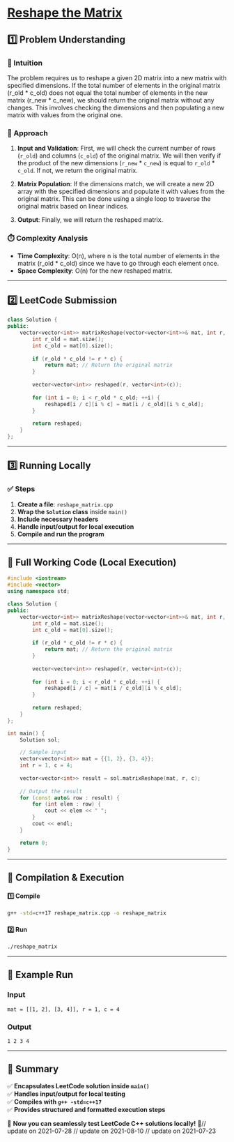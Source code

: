 # **[Reshape the Matrix](https://leetcode.com/problems/reshape-the-matrix/description/)**  

## **1️⃣ Problem Understanding**  
### **📌 Intuition**  
The problem requires us to reshape a given 2D matrix into a new matrix with specified dimensions. If the total number of elements in the original matrix (r_old * c_old) does not equal the total number of elements in the new matrix (r_new * c_new), we should return the original matrix without any changes. This involves checking the dimensions and then populating a new matrix with values from the original one.

### **🚀 Approach**  
1. **Input and Validation**: First, we will check the current number of rows (`r_old`) and columns (`c_old`) of the original matrix. We will then verify if the product of the new dimensions (`r_new` * `c_new`) is equal to `r_old` * `c_old`. If not, we return the original matrix.
  
2. **Matrix Population**: If the dimensions match, we will create a new 2D array with the specified dimensions and populate it with values from the original matrix. This can be done using a single loop to traverse the original matrix based on linear indices.

3. **Output**: Finally, we will return the reshaped matrix.

### **⏱️ Complexity Analysis**  
- **Time Complexity**: O(n), where n is the total number of elements in the matrix (r_old * c_old) since we have to go through each element once.
- **Space Complexity**: O(n) for the new reshaped matrix. 

---  

## **2️⃣ LeetCode Submission**  
```cpp
class Solution {
public:
    vector<vector<int>> matrixReshape(vector<vector<int>>& mat, int r, int c) {
        int r_old = mat.size();
        int c_old = mat[0].size();
        
        if (r_old * c_old != r * c) {
            return mat; // Return the original matrix
        }
        
        vector<vector<int>> reshaped(r, vector<int>(c));
        
        for (int i = 0; i < r_old * c_old; ++i) {
            reshaped[i / c][i % c] = mat[i / c_old][i % c_old];
        }
        
        return reshaped;
    }
};
```  

---  

## **3️⃣ Running Locally**  
### **✅ Steps**  
1. **Create a file**: `reshape_matrix.cpp`  
2. **Wrap the `Solution` class** inside `main()`  
3. **Include necessary headers**  
4. **Handle input/output for local execution**  
5. **Compile and run the program**  

---  

## **📝 Full Working Code (Local Execution)**  
```cpp
#include <iostream>
#include <vector>
using namespace std;

class Solution {
public:
    vector<vector<int>> matrixReshape(vector<vector<int>>& mat, int r, int c) {
        int r_old = mat.size();
        int c_old = mat[0].size();
        
        if (r_old * c_old != r * c) {
            return mat; // Return the original matrix
        }
        
        vector<vector<int>> reshaped(r, vector<int>(c));
        
        for (int i = 0; i < r_old * c_old; ++i) {
            reshaped[i / c] = mat[i / c_old][i % c_old];
        }
        
        return reshaped;
    }
};

int main() {
    Solution sol;

    // Sample input
    vector<vector<int>> mat = {{1, 2}, {3, 4}};
    int r = 1, c = 4;
    
    vector<vector<int>> result = sol.matrixReshape(mat, r, c);
    
    // Output the result
    for (const auto& row : result) {
        for (int elem : row) {
            cout << elem << " ";
        }
        cout << endl;
    }

    return 0;
}
```  

---  

## **🔧 Compilation & Execution**  
#### **1️⃣ Compile**  
```bash
g++ -std=c++17 reshape_matrix.cpp -o reshape_matrix
```  

#### **2️⃣ Run**  
```bash
./reshape_matrix
```  

---  

## **🎯 Example Run**  
### **Input**  
```
mat = [[1, 2], [3, 4]], r = 1, c = 4
```  
### **Output**  
```
1 2 3 4 
```  

---  

## **📌 Summary**  
✅ **Encapsulates LeetCode solution inside `main()`**  
✅ **Handles input/output for local testing**  
✅ **Compiles with `g++ -std=c++17`**  
✅ **Provides structured and formatted execution steps**  

🚀 **Now you can seamlessly test LeetCode C++ solutions locally!** 🚀// update on 2021-07-28
// update on 2021-08-10
// update on 2021-07-23
